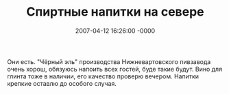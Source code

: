 ﻿---
layout: post
title:  "Спиртные напитки на севере"
date: 2007-04-12 16:26:00 -0000
tags: blog
---

Они есть. "Чёрный эль" производства Нижневартовского пивзавода очень хорош, обязуюсь напоить всех гостей, буде такие будут. Вино для глинта тоже в наличии, его качество проверю вечером. Напитки крепкие оставлю до особого случая.